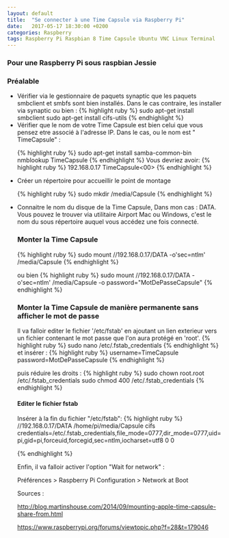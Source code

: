 ```yaml
---
layout: default
title:  "Se connecter à une Time Capsule via Raspberry Pi"
date:   2017-05-17 18:30:00 +0200
categories: Raspberry
tags: Raspberry Pi Raspbian 8 Time Capsule Ubuntu VNC Linux Terminal
---
```


<h3>Pour une Raspberry Pi sous raspbian Jessie</h3>

<h3>Préalable</h3>
<ul>
<li>Vérifier via le gestionnaire de paquets synaptic que les paquets smbclient et smbfs sont bien installés.
Dans le cas contraire, les installer via synaptic ou bien :
{% highlight ruby %}
sudo apt-get install smbclient
sudo apt-get install cifs-utils
{% endhighlight %}

</li>
<li>Vérifier que le nom de votre Time Capsule est bien celui que vous pensez etre associé à l'adresse IP. Dans le cas, ou le nom est " TimeCapsule" :

{% highlight ruby %}
sudo apt-get install samba-common-bin
nmblookup TimeCapsule
{% endhighlight %}
Vous devriez avoir: 
{% highlight ruby %}
192.168.0.17 TimeCapsule<00>
{% endhighlight %}
</li>

<li>Créer un répertoire pour accueillir le point de montage

{% highlight ruby %}
sudo mkdir /media/Capsule
{% endhighlight %}
</li>

<li>Connaitre le nom du disque de la Time Capsule, Dans mon cas : DATA. Vous pouvez le trouver via utilitaire Airport Mac ou Windows, c'est le nom du sous répertoire auquel vous accédez une fois connecté.
</li>


<h3>Monter la Time Capsule</h3>

{% highlight ruby %}
sudo mount //192.168.0.17/DATA -o'sec=ntlm' /media/Capsule
{% endhighlight %}

ou bien 
{% highlight ruby %}
sudo mount //192.168.0.17/DATA -o'sec=ntlm' /media/Capsule -o password="MotDePasseCapsule"
{% endhighlight %}




<h3> Monter la Time Capsule de manière permanente sans afficher le mot de passe </h3>


Il va falloir editer le fichier '/etc/fstab' en ajoutant un lien exterieur vers un fichier contenant le mot passe que l'on aura protégé en 'root'.
{% highlight ruby %}
sudo nano /etc/.fstab_credentials
{% endhighlight %}
et insérer :
{% highlight ruby %}
username=TimeCapsule
password=MotDePasseCapsule
{% endhighlight %}

puis réduire les droits :
{% highlight ruby %}
sudo chown root.root /etc/.fstab_credentials 
sudo chmod 400 /etc/.fstab_credentials 
{% endhighlight %}

<h4> Editer le fichier fstab </h4>
 Insérer à la fin du fichier "/etc/fstab": 
 {% highlight ruby %}
//192.168.0.17/DATA /home/pi/media/Capsule cifs credentials=/etc/.fstab_credentials,file_mode=0777,dir_mode=0777,uid=pi,gid=pi,forceuid,forcegid,sec=ntlm,iocharset=utf8 0 0

{% endhighlight %}


Enfin, il va falloir  activer l'option "Wait for network" :

Préférences > Raspberry Pi Configuration >  Network at Boot




Sources :

<a href="http://blog.martinshouse.com/2014/09/mounting-apple-time-capsule-share-from.html" target="_blanck">http://blog.martinshouse.com/2014/09/mounting-apple-time-capsule-share-from.html</a>

<a herf ="https://www.raspberrypi.org/forums/viewtopic.php?f=28&t=179046" target="_blanck">https://www.raspberrypi.org/forums/viewtopic.php?f=28&t=179046</a>
